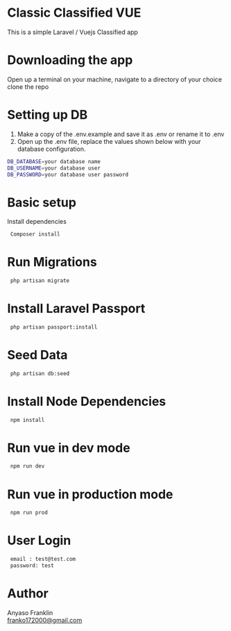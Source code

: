 # Classic Classified VUE
This is a simple Laravel / Vuejs Classified app

# Downloading the app
Open up a terminal on your machine, navigate to a directory of your choice clone the repo


# Setting up DB
1. Make a copy of the .env.example and save it as .env or rename it to .env
2. Open up the .env file, replace the values shown below with your database configuration.
```bash
DB_DATABASE=your database name
DB_USERNAME=your database user
DB_PASSWORD=your database user password

```

# Basic setup
Install dependencies
```bash
 Composer install
```
# Run Migrations
```bash
 php artisan migrate
```
# Install Laravel Passport

```bash
 php artisan passport:install
```
# Seed Data
```bash
 php artisan db:seed
```
# Install Node Dependencies
```bash
 npm install
```
# Run vue in dev mode
```bash
 npm run dev
```
# Run vue in production mode
```bash
 npm run prod
```

# User Login
```bash
 email : test@test.com
 password: test
``` 

# Author
Anyaso Franklin <br />
franko172000@gmail.com



